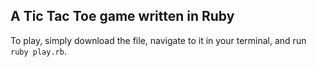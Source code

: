 ## A Tic Tac Toe game written in Ruby
To play, simply download the file, navigate to it in your terminal, and run `ruby play.rb`.

